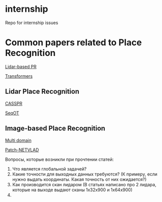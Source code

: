 # internship
Repo for internship issues
# Common papers related to Place Recognition

[Lidar-based PR](papers/related_papers/LIDAR_PR.md)

[Transformers](papers/related_papers/Transformers.md)

## Lidar Place Recognition

[CASSPR](papers/LIDAR_place_recognition/casspr.md)

[SeqOT](papers/LIDAR_place_recognition/seqot.md)

## Image-based Place Recognition

[Multi domain](papers/Image_place_recognition/multi_domain_feature_learning_method.md)

[Patch-NETVLAD](papers/Image_place_recognition/Patch-NetVLAD.md)

Вопросы, которые возникли при прочтении статей:
1. Что является глобальной задачей?
2. Какие точности для выходных данных требуются? (К примеру, если нужно выдать координаты. Какая точность от них ожидается?)
3. Как производится скан лидаром (В статьях написано про 2 лидара, которые на выходе выдают сканы 1х32х900 и 1х64х900)
4. 